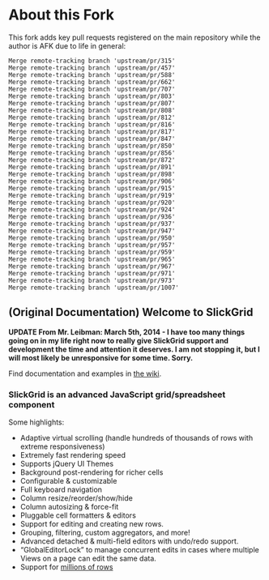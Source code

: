 # About this Fork

This fork adds key pull requests registered on the main repository while the author is AFK due to life in general:

    Merge remote-tracking branch 'upstream/pr/315'
    Merge remote-tracking branch 'upstream/pr/457'
    Merge remote-tracking branch 'upstream/pr/588'
    Merge remote-tracking branch 'upstream/pr/662'
    Merge remote-tracking branch 'upstream/pr/707'
    Merge remote-tracking branch 'upstream/pr/803'
    Merge remote-tracking branch 'upstream/pr/807'
    Merge remote-tracking branch 'upstream/pr/808'
    Merge remote-tracking branch 'upstream/pr/812'
    Merge remote-tracking branch 'upstream/pr/816'
    Merge remote-tracking branch 'upstream/pr/817'
    Merge remote-tracking branch 'upstream/pr/847'
    Merge remote-tracking branch 'upstream/pr/850'
    Merge remote-tracking branch 'upstream/pr/856'
    Merge remote-tracking branch 'upstream/pr/872'
    Merge remote-tracking branch 'upstream/pr/891'
    Merge remote-tracking branch 'upstream/pr/898'
    Merge remote-tracking branch 'upstream/pr/906'
    Merge remote-tracking branch 'upstream/pr/915'
    Merge remote-tracking branch 'upstream/pr/919'
    Merge remote-tracking branch 'upstream/pr/920'
    Merge remote-tracking branch 'upstream/pr/924'
    Merge remote-tracking branch 'upstream/pr/936'
    Merge remote-tracking branch 'upstream/pr/937'
    Merge remote-tracking branch 'upstream/pr/947'
    Merge remote-tracking branch 'upstream/pr/950'
    Merge remote-tracking branch 'upstream/pr/957'
    Merge remote-tracking branch 'upstream/pr/959'
    Merge remote-tracking branch 'upstream/pr/965'
    Merge remote-tracking branch 'upstream/pr/967'
    Merge remote-tracking branch 'upstream/pr/971'
    Merge remote-tracking branch 'upstream/pr/973'
    Merge remote-tracking branch 'upstream/pr/1007'

## (Original Documentation) Welcome to SlickGrid

**UPDATE From Mr. Leibman:  March 5th, 2014 - I have too many things going on in my life right now to really give SlickGrid support and development the time and attention it deserves.  I am not stopping it, but I will most likely be unresponsive for some time.  Sorry.**

Find documentation and examples in [the wiki](https://github.com/mleibman/SlickGrid/wiki).

### SlickGrid is an advanced JavaScript grid/spreadsheet component

Some highlights:

* Adaptive virtual scrolling (handle hundreds of thousands of rows with extreme responsiveness)
* Extremely fast rendering speed
* Supports jQuery UI Themes
* Background post-rendering for richer cells
* Configurable & customizable
* Full keyboard navigation
* Column resize/reorder/show/hide
* Column autosizing & force-fit
* Pluggable cell formatters & editors
* Support for editing and creating new rows.
* Grouping, filtering, custom aggregators, and more!
* Advanced detached & multi-field editors with undo/redo support.
* “GlobalEditorLock” to manage concurrent edits in cases where multiple Views on a page can edit the same data.
* Support for [millions of rows](http://stackoverflow.com/a/2569488/1269037)
